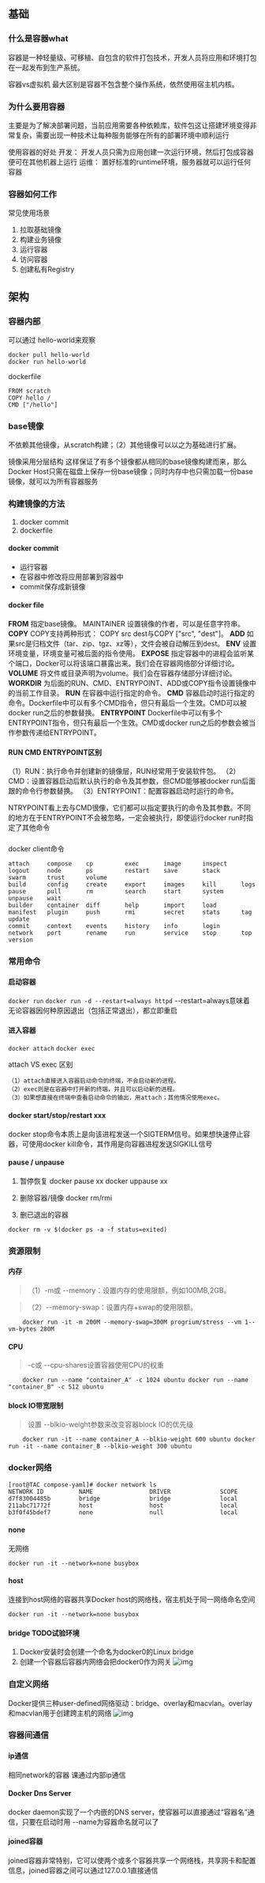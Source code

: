 ## 基础
### 什么是容器what
容器是一种轻量级、可移植、自包含的软件打包技术，开发人员将应用和环境打包在一起发布到生产系统。

容器vs虚拟机
最大区别是容器不包含整个操作系统，依然使用宿主机内核。

### 为什么要用容器
主要是为了解决部署问题，当前应用需要各种依赖库，软件包这让搭建环境变得非常复杂，需要出现一种技术让每种服务能够在所有的部署环境中顺利运行

使用容器的好处
开发：
开发人员只需为应用创建一次运行环境，然后打包成容器便可在其他机器上运行
运维：
置好标准的runtime环境，服务器就可以运行任何容器

### 容器如何工作
常见使用场景
1. 拉取基础镜像
2. 构建业务镜像
3. 运行容器
4. 访问容器
5. 创建私有Registry

## 架构
### 容器内部

可以通过 hello-world来观察

``` shell
docker pull hello-world
docker run hello-world
```
dockerfile
```
FROM scratch
COPY hello /
CMD ["/hello"]
```
### base镜像
不依赖其他镜像，从scratch构建；（2）其他镜像可以以之为基础进行扩展。

镜像采用分层结构
这样保证了有多个镜像都从相同的base镜像构建而来，那么Docker Host只需在磁盘上保存一份base镜像；同时内存中也只需加载一份base镜像，就可以为所有容器服务



### 构建镜像的方法
1. docker commit
2. dockerfile

#### docker commit
- 运行容器
- 在容器中修改将应用部署到容器中
- commit保存成新镜像


#### docker file
**FROM**
指定base镜像。
MAINTAINER
设置镜像的作者，可以是任意字符串。
**COPY**
COPY支持两种形式： COPY src dest与COPY ["src", "dest"]。
**ADD**
如果src是归档文件（tar、zip、tgz、xz等），文件会被自动解压到dest。
**ENV**
设置环境变量，环境变量可被后面的指令使用。
**EXPOSE**
指定容器中的进程会监听某个端口，Docker可以将该端口暴露出来。我们会在容器网络部分详细讨论。
**VOLUME**
将文件或目录声明为volume。我们会在容器存储部分详细讨论。
**WORKDIR**
为后面的RUN、CMD、ENTRYPOINT、ADD或COPY指令设置镜像中的当前工作目录。
**RUN**
在容器中运行指定的命令。
**CMD**
容器启动时运行指定的命令。Dockerfile中可以有多个CMD指令，但只有最后一个生效。CMD可以被docker run之后的参数替换。
**ENTRYPOINT**
Dockerfile中可以有多个ENTRYPOINT指令，但只有最后一个生效。CMD或docker run之后的参数会被当作参数传递给ENTRYPOINT。

#### RUN CMD ENTRYPOINT区别
（1）RUN：执行命令并创建新的镜像层，RUN经常用于安装软件包。
（2）CMD：设置容器启动后默认执行的命令及其参数，但CMD能够被docker run后面跟的命令行参数替换。
（3）ENTRYPOINT：配置容器启动时运行的命令。

NTRYPOINT看上去与CMD很像，它们都可以指定要执行的命令及其参数。不同的地方在于ENTRYPOINT不会被忽略，一定会被执行，即使运行docker run时指定了其他命令

### 
docker client命令

```
attach     compose    cp         exec       image      inspect    logout     node       ps         restart    save       stack      swarm      trust      volume     
build      config     create     export     images     kill       logs       pause      pull       rm         search     start      system     unpause    wait       
builder    container  diff       help       import     load       manifest   plugin     push       rmi        secret     stats      tag        update     
commit     context    events     history    info       login      network    port       rename     run        service    stop       top        version
```

### 常用命令

#### 启动容器
`docker run`
`docker run -d --restart=always httpd`
--restart=always意味着无论容器因何种原因退出（包括正常退出），都立即重启

#### 进入容器
`docker attach`
`docker exec`

attach VS exec 区别

```
（1）attach直接进入容器启动命令的终端，不会启动新的进程。
（2）exec则是在容器中打开新的终端，并且可以启动新的进程。
（3）如果想直接在终端中查看启动命令的输出，用attach；其他情况使用exec。
```


#### docker start/stop/restart xxx


docker stop命令本质上是向该进程发送一个SIGTERM信号。如果想快速停止容器，可使用docker kill命令，其作用是向容器进程发送SIGKILL信号



#### pause / unpause

1. 暂停恢复
docker pause xx
docker uppause xx

2. 删除容器/镜像
docker rm/rmi

3. 删已退出的容器
```
docker rm -v $(docker ps -a -f status=exited)
```

### 资源限制
#### 内存

> （1）-m或 --memory：设置内存的使用限额，例如100MB,2GB。

>（2）--memory-swap：设置内存+swap的使用限额。

```
    docker run -it -m 200M --memory-swap=300M progrium/stress --vm 1--
vm-bytes 280M
```
#### CPU

 > -c或 --cpu-shares设置容器使用CPU的权重

```
    docker run --name "container_A" -c 1024 ubuntu docker run --name
"container_B" -c 512 ubuntu
```
#### block IO带宽限制

> 设置 --blkio-weight参数来改变容器block IO的优先级


```
    docker run -it --name container_A --blkio-weight 600 ubuntu docker
run -it --name container_B --blkio-weight 300 ubuntu
```


### docker网络 

```
[root@TAC compose-yaml]# docker network ls
NETWORK ID          NAME                DRIVER              SCOPE
d7f83004485b        bridge              bridge              local
211abc71772f        host                host                local
b3f0f45bdef7        none                null                local

```

#### none
无网络
```
docker run -it --network=none busybox
```

#### host
连接到host网络的容器共享Docker host的网络栈，宿主机处于同一网络命名空间
```
docker run -it --network=none busybox
```



#### bridge TODO试验环境
1. Docker安装时会创建一个命名为docker0的Linux bridge
2. 创建一个容器后容器内网络会把docker0作为网关
![img](network_bridge.jpg)





### 自定义网络

Docker提供三种user-defined网络驱动：bridge、overlay和macvlan。overlay和macvlan用于创建跨主机的网络
![img](user-define.jpg)


### 容器间通信
#### ip通信
相同network的容器 课通过内部ip通信
#### Docker Dns Server
docker daemon实现了一个内嵌的DNS server，使容器可以直接通过“容器名”通信，只要在启动时用 --name为容器命名就可以了
#### joined容器
joined容器非常特别，它可以使两个或多个容器共享一个网络栈，共享网卡和配置信息，joined容器之间可以通过127.0.0.1直接通信